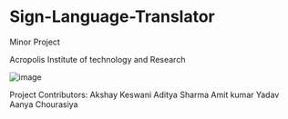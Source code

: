 # Sign-Language-Translator
Minor Project

Acropolis Institute of technology and Research

![image](https://user-images.githubusercontent.com/71098450/201107174-b153b585-9505-4912-b612-83d45a592a3c.png)

Project Contributors:
Akshay Keswani
Aditya Sharma
Amit kumar Yadav
Aanya Chourasiya
